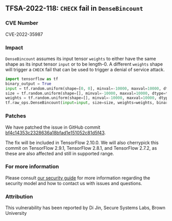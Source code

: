 ## TFSA-2022-118: `CHECK` fail in `DenseBincount`

### CVE Number
CVE-2022-35987

### Impact
`DenseBincount` assumes its input tensor `weights` to either have the same shape as its input tensor `input` or to be length-0. A different `weights` shape will trigger a `CHECK` fail that can be used to trigger a denial of service attack.
```python
import tensorflow as tf
binary_output = True
input = tf.random.uniform(shape=[0, 0], minval=-10000, maxval=10000, dtype=tf.int32, seed=-2460)
size = tf.random.uniform(shape=[], minval=-10000, maxval=10000, dtype=tf.int32, seed=-10000)
weights = tf.random.uniform(shape=[], minval=-10000, maxval=10000, dtype=tf.float32, seed=-10000)
tf.raw_ops.DenseBincount(input=input, size=size, weights=weights, binary_output=binary_output)
```

### Patches
We have patched the issue in GitHub commit [bf4c14353c2328636a18bfad1e151052c81d5f43](https://github.com/tensorflow/tensorflow/commit/bf4c14353c2328636a18bfad1e151052c81d5f43).

The fix will be included in TensorFlow 2.10.0. We will also cherrypick this commit on TensorFlow 2.9.1, TensorFlow 2.8.1, and TensorFlow 2.7.2, as these are also affected and still in supported range.


### For more information
Please consult [our security guide](https://github.com/tensorflow/tensorflow/blob/master/SECURITY.md) for more information regarding the security model and how to contact us with issues and questions.


### Attribution
This vulnerability has been reported by Di Jin, Secure Systems Labs, Brown University
